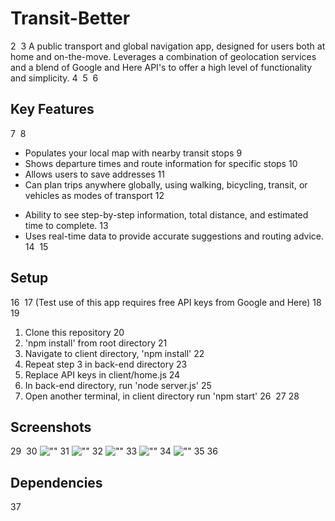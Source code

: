
# Transit-Better
2
​
3
A public transport and global navigation app, designed for users both at home and on-the-move. Leverages a combination of geolocation services and a blend of Google and Here API's to offer a high level of functionality and simplicity.
4
​
5
​
6
## Key Features
7
​
8
* Populates your local map with nearby transit stops
9
* Shows departure times and route information for specific stops
10
* Allows users to save addresses
11
* Can plan trips anywhere globally, using walking, bicycling, transit, or vehicles as modes of transport
12
 - Ability to see step-by-step information, total distance, and estimated time to complete.
13
 - Uses real-time data to provide accurate suggestions and routing advice.
14
​
15
## Setup
16
​
17
(Test use of this app requires free API keys from Google and Here)
18
​
19
1. Clone this repository
20
2. 'npm install' from root directory
21
3. Navigate to client directory, 'npm install'
22
4. Repeat step 3 in back-end directory
23
5. Replace API keys in client/home.js
24
6. In back-end directory, run 'node server.js'
25
7. Open another terminal, in client directory run 'npm start'
26
​
27
​
28
## Screenshots
29
​
30
![""]()
31
![""]()
32
![""]()
33
![""]()
34
![""]()
35
​
36
## Dependencies
37
​
